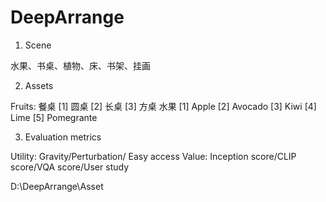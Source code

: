 # DeepArrange

1. Scene

水果、书桌、植物、床、书架、挂画

2. Assets

Fruits:
    餐桌
        [1] 圆桌 [2] 长桌 [3] 方桌
    水果
        [1] Apple [2] Avocado [3] Kiwi [4] Lime [5] Pomegrante


3. Evaluation metrics

Utility: Gravity/Perturbation/ Easy access
Value: Inception score/CLIP score/VQA score/User study


D:\DeepArrange\Asset